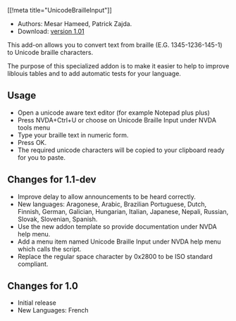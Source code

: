 [[!meta title="UnicodeBrailleInput"]]
* Authors: Mesar Hameed, Patrick Zajda.
* Download: [version 1.01][1]

This add-on allows you to convert text from braille (E.G. 1345-1236-145-1) to Unicode braille 
characters.

The purpose of this specialized addon is to make it easier to help to improve liblouis tables 
and to add automatic tests for your language.

## Usage ##

* Open a unicode aware text editor (for example Notepad plus plus)
* Press NVDA+Ctrl+U or choose on Unicode Braille Input under NVDA tools menu
* Type your braille text in numeric form.
* Press OK.
* The required unicode characters will be copied to your clipboard ready for you to  paste.

## Changes for 1.1-dev ##

* Improve delay to allow announcements to be heard correctly.
* New languages: Aragonese, Arabic, Brazilian Portuguese, Dutch, Finnish, German, Galician, Hungarian, Italian, Japanese, Nepali, Russian, Slovak, Slovenian, Spanish.
* Use the new addon template so provide documentation under NVDA help menu.
* Add a menu item named Unicode Braille Input under NVDA help menu which calls the script.
* Replace the regular space character by 0x2800 to be ISO standard compliant.

## Changes for 1.0 ##

* Initial release
* New Languages: French


[1]: http://addons.nvda-project.org/files/get.php?file=ubi
